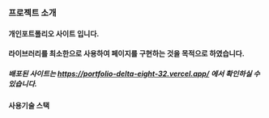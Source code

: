 ### 프로젝트 소개
#### 개인포트폴리오 사이트 입니다.
#### 라이브러리를 최소한으로 사용하여 페이지를 구현하는 것을 목적으로 하였습니다.
##### 배포된 사이트는 https://portfolio-delta-eight-32.vercel.app/ 에서 확인하실 수 있습니다.

#### 사용기술 스택
